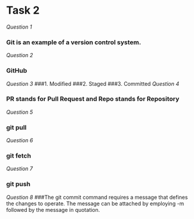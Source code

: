# Task 2
*Question 1*
### Git is an example of a version control system.
*Question 2*
### GitHub
*Question 3*
###1. Modified
###2. Staged
###3. Committed
*Question 4*
### PR stands for Pull Request and Repo stands for Repository 
*Question 5*
### git pull
*Question 6*
### git fetch
*Question 7*
### git push
*Question 8*
###The git commit command requires a message that defines the changes to operate. The message can be attached by employing -m followed by the message in quotation.
